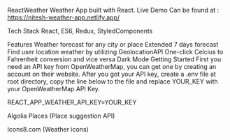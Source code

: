 ReactWeather
Weather App built with React. Live Demo Can be found at : https://nitesh-weather-app.netlify.app/

Tech Stack
React, ES6, Redux, StyledComponents

Features
Weather forecast for any city or place
Extended 7 days forecast
Find user location weather by utilizing GeolocationAPI
One-click Celcius to Fahrenheit conversion and vice versa
Dark Mode
Getting Started
First you need an API key from OpenWeatherMap, you can get one by creating an account on their website. After you got your API key, create a .env file at root directory, copy the line below to the file and replace YOUR_KEY with your OpenWeatherMap API Key.

REACT_APP_WEATHER_API_KEY=YOUR_KEY

Algolia Places (Place suggestion API)

Icons8.com (Weather icons)